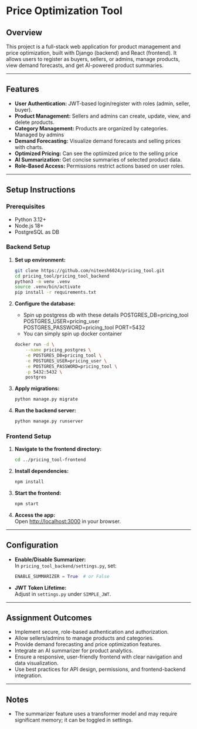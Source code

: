 # Price Optimization Tool

## Overview

This project is a full-stack web application for product management and price optimization, built with Django (backend) and React (frontend). It allows users to register as buyers, sellers, or admins, manage products, view demand forecasts, and get AI-powered product summaries.

---

## Features

- **User Authentication:** JWT-based login/register with roles (admin, seller, buyer).
- **Product Management:** Sellers and admins can create, update, view, and delete products.
- **Category Management:** Products are organized by categories. Managed by admins
- **Demand Forecasting:** Visualize demand forecasts and selling prices with charts.
- **Optimized Pricing:** Can see the optiimized price to the selling price
- **AI Summarization:** Get concise summaries of selected product data.
- **Role-Based Access:** Permissions restrict actions based on user roles.

---

## Setup Instructions

### Prerequisites

- Python 3.12+
- Node.js 18+
- PostgreSQL as DB

### Backend Setup

1. **Set up environment:**
   ```sh
   git clone https://github.com/niteesh6024/pricing_tool.git
   cd pricing_tool/pricing_tool_backend
   python3 -m venv .venv
   source .venv/bin/activate
   pip install -r requirements.txt
   ```

2. **Configure the database:**
    - Spin up postgress db with these details
        POSTGRES_DB=pricing_tool
        POSTGRES_USER=pricing_user
        POSTGRES_PASSWORD=pricing_tool
        PORT=5432
   - You can simply spin up docker container 
    ```sh
    docker run -d \
        --name pricing_postgres \
        -e POSTGRES_DB=pricing_tool \
        -e POSTGRES_USER=pricing_user \
        -e POSTGRES_PASSWORD=pricing_tool \
        -p 5432:5432 \
        postgres
    ```

3. **Apply migrations:**
   ```sh
   python manage.py migrate
   ```

4. **Run the backend server:**
   ```sh
   python manage.py runserver
   ```

### Frontend Setup

1. **Navigate to the frontend directory:**
   ```sh
   cd ../pricing_tool-frontend
   ```

2. **Install dependencies:**
   ```sh
   npm install
   ```

3. **Start the frontend:**
   ```sh
   npm start
   ```

4. **Access the app:**  
   Open [http://localhost:3000](http://localhost:3000) in your browser.

---

## Configuration

- **Enable/Disable Summarizer:**  
  In `pricing_tool_backend/settings.py`, set:
  ```python
  ENABLE_SUMMARIZER = True  # or False
  ```
- **JWT Token Lifetime:**  
  Adjust in `settings.py` under `SIMPLE_JWT`.

---

## Assignment Outcomes

- Implement secure, role-based authentication and authorization.
- Allow sellers/admins to manage products and categories.
- Provide demand forecasting and price optimization features.
- Integrate an AI summarizer for product analytics.
- Ensure a responsive, user-friendly frontend with clear navigation and data visualization.
- Use best practices for API design, permissions, and frontend-backend integration.

---

## Notes

- The summarizer feature uses a transformer model and may require significant memory; it can be toggled in settings.


